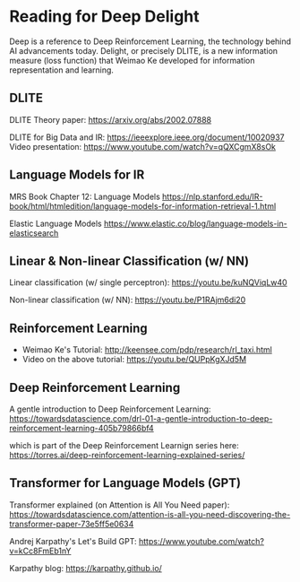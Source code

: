 # Reading for Deep Delight

Deep is a reference to Deep Reinforcement Learning, the technology behind AI advancements today. 
Delight, or precisely DLITE, is a new information measure (loss function) that Weimao Ke developed for information representation and learning. 

## DLITE

DLITE Theory paper: 
https://arxiv.org/abs/2002.07888

DLITE for Big Data and IR: 
https://ieeexplore.ieee.org/document/10020937
Video presentation: https://www.youtube.com/watch?v=qQXCgmX8sOk



## Language Models for IR

MRS Book Chapter 12: Language Models
https://nlp.stanford.edu/IR-book/html/htmledition/language-models-for-information-retrieval-1.html

Elastic Language Models
https://www.elastic.co/blog/language-models-in-elasticsearch

## Linear & Non-linear Classification (w/ NN)

Linear classification (w/ single perceptron): 
https://youtu.be/kuNQViqLw40

Non-linear classification (w/ NN): 
https://youtu.be/P1RAjm6di20

## Reinforcement Learning

* Weimao Ke's Tutorial: http://keensee.com/pdp/research/rl_taxi.html
* Video on the above tutorial: https://youtu.be/QUPpKgXJd5M

## Deep Reinforcement Learning

A gentle introduction to Deep Reinforcement Learning: 
https://towardsdatascience.com/drl-01-a-gentle-introduction-to-deep-reinforcement-learning-405b79866bf4

which is part of the Deep Reinforcement Learnign series here: 
https://torres.ai/deep-reinforcement-learning-explained-series/

## Transformer for Language Models (GPT)

Transformer explained (on Attention is All You Need paper): 
https://towardsdatascience.com/attention-is-all-you-need-discovering-the-transformer-paper-73e5ff5e0634

Andrej Karpathy's Let's Build GPT: 
https://www.youtube.com/watch?v=kCc8FmEb1nY

Karpathy blog: 
https://karpathy.github.io/


